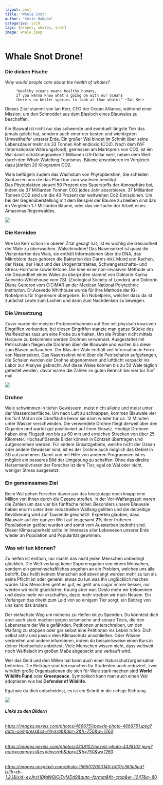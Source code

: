 ```yaml
---
layout: post
title: "Whale Snot"
author: "Kevin Nakpan"
categories: ss20
tags: [drones, whales, snot]
image: whale.jpeg
---
```


# **Whale Snot Drone!**

### Die dicken Fische

_Why would people care about the health of whales?_

		 "Healthy oceans means healthy humans, 
		 if you wanna know what's going on with our oceans 
		 there's no better species to look at than whales" ~Ian Kerr 

Dieses Zitat stammt von Ian Kerr, CEO der Ocean Alliance, während einer Mission, um den Schnodder aus dem Blasloch eines Blauwales zu beschaffen.

Ein Blauwal ist nicht nur das schwerste und 
eventuell längste Tier das jemals gelebt hat, 
sondern auch einer der besten und wichtigsten
Umwelthelfer unserer Erde.
Ein großer Wal bindet im Schnitt über seine
Lebensdauer mehr als 33 Tonnen Kohlendioxid (CO2).
Nach dem IWF (Internationale Währungsfond), 
gemessen am Marktpreis von CO2, ist ein Wal damit
schätzungsweise 2 Millionen US-Dollar wert,
neben dem Wert durch den Whale Watching Tourismus.
Bäume absorbieren im Vergleich dazu jährlich 20 Kilogramm CO2.

Wale beflügeln zudem das Wachstum von Phytoplanktion, 
Sie scheiden Subtanzen aus die das Plankton zum wachsen benötigt.  
Das Phytoplakton steuert 50 Prozent des Sauerstoffs
der Atmosphäre bei, indem sie 37 Milliarden Tonnen CO2 jedes Jahr absorbieren.
37 Milliarden Tonnen CO2 sind um die 40 Prozent 
der weltweiten Co2-Emissionen.
Um bei der Gegenüberstellung mit dem Beispiel der Bäume zu bleiben
sind das im Vergleich 1.7 Milliarden Bäume, oder
das vierfache der Arbeit eines Amazonas Regenwaldes.


<img src="https://images.unsplash.com/photo-1565012050140-b00fc363e5ed?ixlib=rb-1.2.1&ixid=eyJhcHBfaWQiOjEyMDd9&auto=format&fit=crop&w=1047&q=80" />

### Die Kernidee
Wie Ian Kerr schon im oberen Zitat gesagt hat, ist es wichtig die Gesundheit der Wale zu überwachen.
Walschnodder! Das Nasensekret ist quasi die Visitenkarten des Wals, sie enthält Informationen 
über die DNA, das Mikrobiom dazu gehören die Bakterien des Darms inkl. Mund und Rachen, der Nase, der Haut und des Urogenitaltraktes, Schwangerschafts- und Stress-Hormone sowie Ketone.
Die Idee einer non-invasiven Methode um die Gesundheit eines Wales zu überprüfen 
stammt von Doktorin Karina Acevedo-Whitehouse vom ZSL (Zoological Society of London) und
Doktorin Diane Gendron vom CICIMAR an der Mexican National Polytechnic Institution.
Dr.Acevedo Whithouse wurde für ihre Methode der IG-Nobelpreis für Ingenieure übergeben.
Ein Nobelpreis, welcher dazu da ist zunächst Leute zum Lachen und dann zum Nachdenken zu bewegen.


### Die Umsetzung
Zuvor waren die meisten Probenentnahmen auf See mit physisch invasiven 
Eingriffen verbunden, bei diesen Eingriffen stanzte man ganze Stücke des Walfleisches
raus um eine Probe zu erhalten.
Um die Proben nicht mittels Harpune zu bekommen werden Drohnen verwendet.
Ausgestattet mit Petrischalen fliegen die Drohnen über die Blauwale und warten 
bis diese zum Blasen auftauchen.
Der Blas der Wale enthält viel Information in Form von Nasensekret.
Das Nasensekret wird über die Petrischalen aufgefangen, die Schalen werden der Drohne 
abgenommen und luftdicht verpackt ins Labor zur Analyse gebracht. 
Auf diese Weise können bis zu 50 Wale täglich getestet werden,
davor waren die Zahlen im guten Bereich bei vier bis fünf mal.

<img src="https://images.pexels.com/photos/4338102/pexels-photo-4338102.jpeg?auto=compress&cs=tinysrgb&dpr=2&h=750&w=1260"/>

### Drohne
Wale schwimmen in tiefen Gewässern, meist nicht alleine und meist unter 
der Wasseroberfläche. Um nach Luft zu schnappen, kommen Blauwale vier bis fünf Mal an die Oberfläche 
bevor sie dann wieder für ca. 12 Minuten unter Wasser verschwinden.
Die verwendete Drohne fliegt derweil über den Giganten und wartet gut positioniert
auf ihren Einsatz.
Heutige Drohnen haben eine Flugzeit von bis zu 60 min und erreichen Strecken von 
über 25 Kilometer.
Hochauflösende Bilder können in Echtzeit übertragen und aufgenommen werden.
Für andere Einsatzgebiete, welche nicht der Ozean oder andere Gewässer sind, 
ist es der Drohne auch möglich das Gebiet in 3D aufzunehmen.
Damit und mit Hilfe von anderen Programmen ist es möglich ein besseres Bild der Umgebung zu schaffen.
Ohne das direkte Heranmanövrieren der Forscher ist dem Tier, egal ob Wal oder nicht, weniger 
Stress ausgesetzt.


### Ein gemeinsames Ziel
Beim Wal gehen Forscher davon aus das heutzutage noch knapp eine Million von ihnen
durch die Ozeane streifen. In der Vor-Walfangszeit waren die Zahlen um das 
vier bis fünffache höher.
Besonders unsere Blauwale haben enorm unter dem industriellen Walfang gelitten
und die derzeitige Bevölkerung wird auf Tausende geschätzt.
Experten glauben, dass Blauwale auf der ganzen Welt auf insgesamt **7%** ihrer früheren Populationen getötet
wurden und somit vom Aussterben bedroht sind.
Dieser Klimasuperheld sollte im Interesse aller Lebewesen unserer Erde 
wieder an Population und Popularität gewinnen.

### Was wir tun können?
Zu helfen ist einfach, nur macht das nicht jeden Menschen unbedingt glücklich.
Die Welt verlangt keine Supererogation von einem Menschen, sondern ein gemeinschaftliches angehen
an ein Problem, welches uns alle betrifft.
Das heißt keinem Menschen soll abverlangt werden mehr zu tun als seine Pflicht ist oder generell
etwas zu tun was ihn unglücklich machen würde.
Uns Menschen geht es gut, es geht uns sogar immer besser, nur werden
wir nicht glücklicher, traurig aber war. Desto mehr wir bekommen und desto 
mehr wir erschaffen, desto mehr streben wir nach Neuem.
Ein Verlangen das direkt zum Leid von so einigem Tier sorgt, ein Beitrag von uns kann das ändern.

Der einfachste Weg um mühelos zu Helfen ist zu Spenden.
Du könntest dich aber auch stark machen gegen seismische und sonare Tests, die den Lebensraum der Wale gefährden.
Petitionen unterschreiben, um den Walfang zu stoppen oder gar selbst eine Petitionen ins Leben rufen.
Dich selbst aktiv und passiv dem Klimaschutz anschließen.
Oder Wissen verbreiten und andere informieren, indem du beispielsweise einen Kurs in deiner Hochschule anbietest.
Viele Menschen wissen nicht, dass weltweit noch Walfleisch im großen Maße abgepackt und verkauft wird.

Wer das Geld und den Willen hat kann auch einer Naturschutzorganisation beitreten.
Die Beiträge sind bei manchen für Studenten auch reduziert, zwei wirklich große Organisationen
die sich für Wale stark machen sind **World Wildlife Fund** oder **Greenpeace**.
Symbolisch kann man auch einen Wal adoptieren wie bei **Defender of Wildlife**.

Egal wie du dich entscheidest, es ist ein Schritt in die richige Richtung.

<img src="https://images.pexels.com/photos/4666751/pexels-photo-4666751.jpeg?auto=compress&cs=tinysrgb&dpr=2&h=750&w=1260"/>

###### **Links zu den Bildern**

###### https://images.pexels.com/photos/4666751/pexels-photo-4666751.jpeg?auto=compress&cs=tinysrgb&dpr=2&h=750&w=1260
###### https://images.pexels.com/photos/4338102/pexels-photo-4338102.jpeg?auto=compress&cs=tinysrgb&dpr=2&h=750&w=1260
###### https://images.unsplash.com/photo-1565012050140-b00fc363e5ed?ixlib=rb-1.2.1&ixid=eyJhcHBfaWQiOjEyMDd9&auto=format&fit=crop&w=1047&q=80


